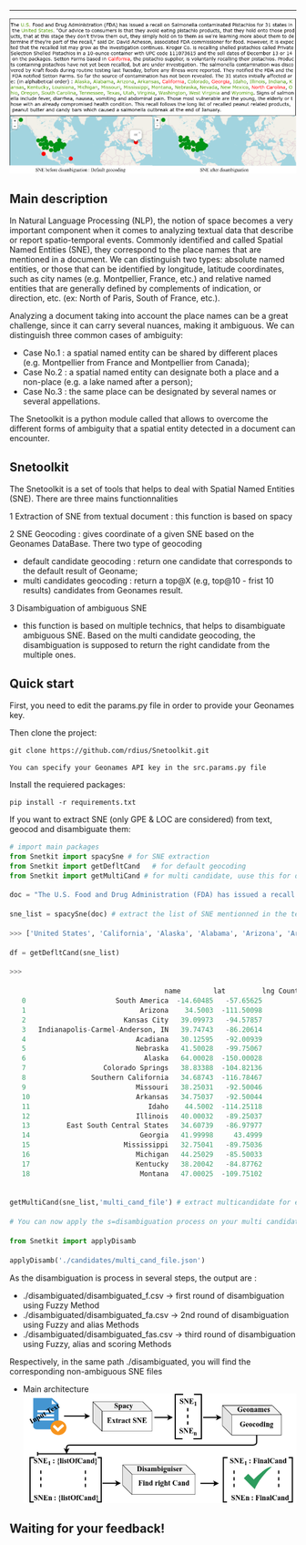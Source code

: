 -----------------------------------------
![alt tag](./comp.png)


Main description
----------------

In Natural Language Processing (NLP), the notion of space becomes a very important component when it comes to analyzing textual data that describe or report  spatio-temporal events. Commonly identified and called Spatial Named Entities (SNE), they correspond to the place names that are mentioned in a document. We can distinguish two types: absolute named entities, or those that can be identified by longitude, latitude coordinates, such as city names (e.g. Montpellier, France, etc.) and relative named entities that are generally defined by complements of indication, or direction, etc. (ex: North of Paris, South of France, etc.). 

Analyzing a document taking into account the place names can be a great challenge, since it can carry several nuances, making it ambiguous. We can distinguish three common cases of ambiguity:

   - Case No.1 : a spatial named entity can be shared by different places (e.g. Montpellier from France and Montpellier from Canada);
   - Case No.2 : a spatial named entity can designate both a place and a non-place (e.g. a lake named after a person);
   - Case No.3 : the same place can be designated by several names or several appellations.

The Snetoolkit is a python module called that allows to overcome the different forms of ambiguity that a spatial entity detected in a document can encounter.


Snetoolkit 
---------------

The Snetoolkit  is a set of tools that helps to deal with Spatial Named Entities (SNE). There are three mains functionnalities 

1 Extraction of SNE from textual document : this function is based on spacy

2 SNE Geocoding : gives coordinate of a given SNE based on the Geonames DataBase. There two type of geocoding 
   - default candidate geocoding : return one candidate that corresponds to the default result of Geoname;
   - multi candidates geocoding  : return a top@X (e.g, top@10 - frist 10 results) candidates from Geonames result.
     
3 Disambiguation of ambiguous SNE
   - this function is based on multiple technics, that helps to disambiguate ambiguous SNE. Based on the multi candidate geocoding, the disambiguation is supposed to return the right candidate from the multiple ones.


Quick start
-----------

First, you need to edit the params.py file in order to provide your Geonames key.

Then clone the project: 
   ```
   git clone https://github.com/rdius/Snetoolkit.git
   ```
   ```
   You can specify your Geonames API key in the src.params.py file
   ```

Install the requiered packages:

    pip install -r requirements.txt

If you want to extract SNE (only GPE & LOC are considered) from text, geocod and disambiguate them:

   ``` python
   # import main packages
   from Snetkit import spacySne # for SNE extraction
   from Snetkit import getDefltCand   # for default geocoding
   from Snetkit import getMultiCand # for multi candidate, uuse this for disambiguation purpose
   
   doc = "The U.S. Food and Drug Administration (FDA) has issued a recall on Salmonella contaminated Pistachios for 31 states in the United States. Our advice to consumers is that they avoid eating pistachio products, that they hold onto those products, that at this stage they don't throw them out, they simply hold on to them as we're learning more about them to determine if they're part of the recall, said Dr. David Acheson, associated FDA commissioner for food. However, it is expected that the recalled list may grow as the investigation continues. Kroger Co. is recalling shelled pistachios called Private Selection Shelled Pistachios in a 10-ounce container with UPC code 111073615 and the sell dates of December 13 or 14 on the packages. Setton Farms based in California, the pistachio supplier, is voluntarily recalling their pistachios. Products containing pistachios have not yet been recalled, but are under investigation. The salmonella contamination was discovered by Kraft foods during routine testing last Tuesday, before any illness were reported. They notified the FDA and the FDA notified Setton Farms. So far the source of contamination has not been revealed.  The 31 states initially affected are: (in alphabetical order) : Alaska, Alabama, Arizona, Arkansas, California, Colorado, Georgia, Idaho, Illinois, Indiana, Kansas, Kentucky, Louisiana, Michigan, Missouri, Mississippi, Montana, Nebraska, etc."
   
   sne_list = spacySne(doc) # extract the list of SNE mentionned in the text
   
   >>> ['United States', 'California', 'Alaska', 'Alabama', 'Arizona', 'Arkansas', 'California', 'Colorado', 'Georgia', 'Idaho', 'Illinois', 'Indiana', 'Kansas', 'Kentucky', 'Louisiana', 'Michigan', 'Missouri', 'Mississippi', 'Montana', 'Nebraska']
   
   df = getDefltCand(sne_list)
   
   >>>
   
                                         name        lat         lng Country Code Type  Population
      0                      South America  -14.60485   -57.65625         None    L   385742554
      1                            Arizona    34.5003  -111.50098           US    A     5863809
      2                        Kansas City   39.09973   -94.57857           US    P      475378
      3   Indianapolis-Carmel-Anderson, IN   39.74743   -86.20614           US    L     1890000
      4                           Acadiana   30.12595   -92.00939           US    L     1880000
      5                           Nebraska   41.50028   -99.75067           US    A     1757399
      6                             Alaska   64.00028  -150.00028           US    A      660633
      7                   Colorado Springs   38.83388  -104.82136           US    P      456568
      8                Southern California   34.68743  -116.78467           US    L    22000000
      9                           Missouri   38.25031   -92.50046           US    A     5768151
      10                          Arkansas   34.75037   -92.50044           US    A     2757631
      11                             Idaho    44.5002  -114.25118           US    A     1416564
      12                          Illinois   40.00032   -89.25037           US    A    12772888
      13         East South Central States   34.60739   -86.97977           US    L    17570000
      14                           Georgia   41.99998     43.4999           GE    A     3731000
      15                       Mississippi   32.75041   -89.75036           US    A     2901371
      16                          Michigan   44.25029   -85.50033           US    A     9883360
      17                          Kentucky   38.20042   -84.87762           US    A     4206074
      18                           Montana   47.00025  -109.75102           US    A      930698
   
   
   getMultiCand(sne_list,'multi_cand_file') # extract multicandidate for each input SNE from Geonames

   # You can now apply the s=disambiguation process on your multi candidates file

   from Snetkit import applyDisamb
   
   applyDisamb('./candidates/multi_cand_file.json')
   ```

As the disambiguation is process in several steps, the output are :

- ./disambiguated/disambiguated_f.csv -> first round of disambiguation using Fuzzy Method
- ./disambiguated/disambiguated_fa.csv -> 2nd round of disambiguation using Fuzzy and alias Methods
- ./disambiguated/disambiguated_fas.csv -> third round of disambiguation using Fuzzy, alias and scoring Methods

Respectively, in the same path ./disambiguated, you will find the corresponding non-ambiguous SNE files

- Main architecture
![alt tag](./process.png)

Waiting for your feedback!
-------------------------
